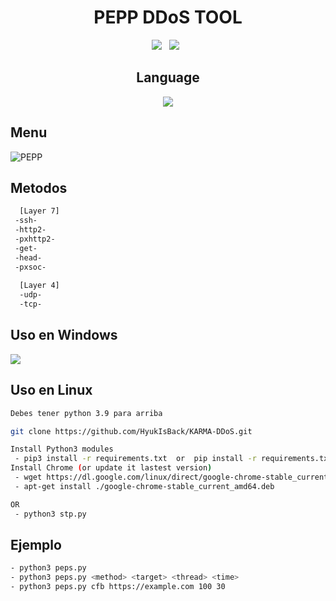 <div align=center>
 
# PEPP DDoS TOOL
 <p>
 <img src="https://img.shields.io/github/stars/pedrorubio07/PEPP-DDoS-TOOL?color=%23DF0067&style=for-the-badge"/> &nbsp;
 <img src="https://img.shields.io/github/forks/pedrorubio07/PEPP-DDoS-TOOL?color=%239999FF&style=for-the-badge"/> &nbsp;
 

## Language</br>

 <img src="https://img.shields.io/badge/Python-FFDD00?style=for-the-badge&logo=python&logoColor=blue"/></br>
</div>

## Menu
![PEPP](https://github.com/ppppp28/PEPP-DDoS-TOOL/blob/main/previews/amenus.png)

## Metodos

```sh
  [Layer 7]
 -ssh-
 -http2- 
 -pxhttp2-
 -get-
 -head-
 -pxsoc-
 
  [Layer 4]
  -udp-
  -tcp-
```

## Uso en Windows
[![](https://user-images.githubusercontent.com/87601386/161339371-b6dfaa8f-1cf2-41d1-85c1-d82cdd98def1.png)](https://www.youtube.com/watch?v=MPKdfhPeLeE)

## Uso en Linux
```sh
Debes tener python 3.9 para arriba

git clone https://github.com/HyukIsBack/KARMA-DDoS.git

Install Python3 modules
 - pip3 install -r requirements.txt  or  pip install -r requirements.txt
Install Chrome (or update it lastest version)
 - wget https://dl.google.com/linux/direct/google-chrome-stable_current_amd64.deb
 - apt-get install ./google-chrome-stable_current_amd64.deb

OR
 - python3 stp.py

```

## Ejemplo
```sh
- python3 peps.py
- python3 peps.py <method> <target> <thread> <time>
- python3 peps.py cfb https://example.com 100 30
```

